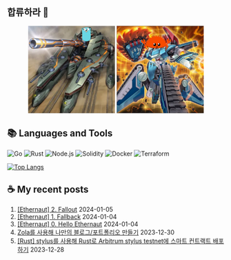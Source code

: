 ## 합류하라 🤝

<div align="center">
    <img src="https://github.com/piatoss3612/piatoss3612/blob/main/assets/go.png" alt="합류하라-go" width="40%" height="auto">
    <img src="https://github.com/piatoss3612/piatoss3612/blob/main/assets/rust.png" alt="합류하라-rust" width="40%" height="auto">
</div>

## 📚 Languages and Tools

![Go](https://img.shields.io/badge/Go-00ADD8?style=for-the-badge&logo=go&logoColor=white)
![Rust](https://img.shields.io/badge/Rust-000000?style=for-the-badge&logo=rust&logoColor=white)
![Node.js](https://img.shields.io/badge/Node.js-43853D?style=for-the-badge&logo=node.js&logoColor=white)
![Solidity](https://img.shields.io/badge/solidity-363636?style=for-the-badge&logo=solidity&logoColor=white)
![Docker](https://img.shields.io/badge/docker-%230db7ed.svg?style=for-the-badge&logo=docker&logoColor=white)
![Terraform](https://img.shields.io/badge/terraform-%235835CC.svg?style=for-the-badge&logo=terraform&logoColor=white)

[![Top Langs](https://github-readme-stats.vercel.app/api/top-langs/?username=piatoss3612&layout=compact)](https://github.com/piatoss3612/github-readme-stats)

## ☕ My recent posts

1. [[Ethernaut] 2. Fallout](https://piatoss3612.tistory.com/90) 2024-01-05
2. [[Ethernaut] 1. Fallback](https://piatoss3612.tistory.com/89) 2024-01-04
3. [[Ethernaut] 0. Hello Ethernaut](https://piatoss3612.tistory.com/88) 2024-01-04
4. [Zola를 사용해 나만의 블로그/포트폴리오 만들기](https://piatoss3612.tistory.com/86) 2023-12-30
5. [[Rust] stylus를 사용해 Rust로 Arbitrum stylus testnet에 스마트 컨트랙트 배포하기](https://piatoss3612.tistory.com/85) 2023-12-28